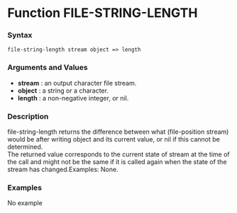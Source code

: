 <!-- Generated on 05/10/2020 by https://github.com/anto2oo/clhs-evolved -->

# Function FILE-STRING-LENGTH

### Syntax
`file-string-length stream object => length`  


### Arguments and Values
- **stream** : an output character file stream.   
- **object** : a string or a character.   
- **length** : a non-negative integer, or nil.   


### Description
file-string-length returns the difference between what (file-position stream) would be after writing object and its current value, or nil if this cannot be determined.  
The returned value corresponds to the current state of stream at the time of the call and might not be the same if it is called again when the state of the stream has changed.Examples: None.



### Examples
No example  
